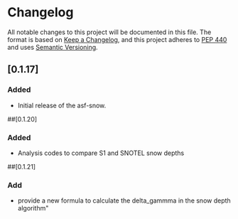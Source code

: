 # Changelog

All notable changes to this project will be documented in this file.
The format is based on [Keep a Changelog](https://keepachangelog.com/en/1.0.0/),
and this project adheres to [PEP 440](https://www.python.org/dev/peps/pep-0440/)
and uses [Semantic Versioning](https://semver.org/spec/v2.0.0.html).


## [0.1.17]
### Added
* Initial release of the asf-snow.

##[0.1.20]
### Added
* Analysis codes to compare S1 and SNOTEL snow depths

##[0.1.21]
### Add
* provide a new formula to calculate the delta_gammma in the snow depth algorithm"